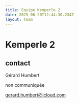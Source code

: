 ```yaml
---
title: Équipe Kemperle 2
date: 2025-06-20T12:44:30.234Z
layout: team
---
```


# Kemperle 2



## contact 

Gérard Humbert

non communiquée

gerard.humbert@icloud.com

